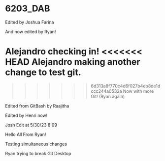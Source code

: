 # 6203_DAB

Edited by Joshua Farina

And now edited by Ryan!

Alejandro checking in!
<<<<<<< HEAD
Alejandro making another change to test git.
=======

>>>>>>> 6d313a8f770c4d6f027b4eb8de1dccc244a0532a
Now with more Git! (Ryan again)

Edited from GitBash by Raajitha

Edited by Henri now!

Josh Edit at 5/30/23 8:09

Hello All From Ryan!

Testing simultaneous changes

Ryan trying to break Git Desktop

